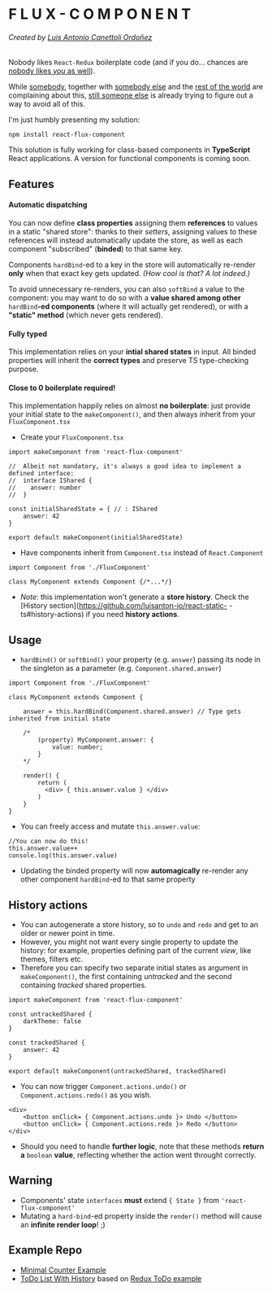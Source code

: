 # F L U X - C O M P O N E N T 
###### Created by [Luis Antonio Canettoli Ordoñez](http://luisanton.io)

Nobody likes `React-Redux` boilerplate code (and if you do... chances are [nobody likes *you* as well](https://tenor.com/view/notarapper-rapbattle-gif-4816410)).

While [somebody](https://medium.com/@morgler/dont-use-redux-9e23b5381291), together with [somebody else](http://blog.flaviocaetano.com/post/redux-sucks-with-react-native/) and the [rest of the world](https://www.google.com/search?q=redux+sucks) are complaining about this, [still someone else](https://medium.com/@shanebdavis/how-i-eliminated-redux-boilerplate-with-hooks-for-redux-bd308d5abbdd) is already trying to figure out a way to avoid all of this.

I'm just humbly presenting my solution:

```
npm install react-flux-component
```

This solution is fully working for class-based components in **TypeScript** React applications. 
A version for functional components is coming soon.

## Features

#### Automatic dispatching

You can now define **class properties** assigning them **references** to values in a static "shared store": thanks to their *setters*, assigning values to these references will instead automatically update the store, as well as each component "subscribed" (**binded**) to that same key.
    
Components `hardBind`-ed to a key in the store will automatically re-render **only** when that exact key gets updated. *(How cool is that? A lot indeed.)*

To avoid unnecessary re-renders, you can also `softBind` a value to the component: you may want to do so with a **value shared among other** `hardBind`**-ed components** (where it will actually get rendered), or with a **"static" method** (which never gets rendered).

#### Fully typed

This implementation relies on your **intial shared states** in input. All binded properties will inherit the **correct types** and preserve TS type-checking purpose.

#### Close to 0 boilerplate required!
This implementation happily relies on almost **no boilerplate**: just provide your initial state to the `makeComponent()`, and then always inherit from your `FluxComponent.tsx`

* Create your `FluxComponent.tsx` 
```TSX
import makeComponent from 'react-flux-component'

//  Albeit not mandatory, it's always a good idea to implement a defined interface:
//  interface IShared {
//    answer: number
//  }

const initialSharedState = { // : IShared
    answer: 42
}

export default makeComponent(initialSharedState)
```
* Have components inherit from `Component.tsx` instead of `React.Component`
```TSX
import Component from './FluxComponent'

class MyComponent extends Component {/*...*/}
```
* *Note*: this implementation won't generate a **store history**. Check the [History section](https://github.com/luisanton-io/react-static-
-ts#history-actions) if you need **history actions**.

## Usage
* `hardBind()` or `softBind()` your property (e.g. `answer`) passing its node in the singleton as a parameter (e.g. `Component.shared.answer`)
```TSX
import Component from './FluxComponent'

class MyComponent extends Component {

    answer = this.hardBind(Component.shared.answer) // Type gets inherited from initial state 
    
    /* 
        (property) MyComponent.answer: {
            value: number;
        }
    */

    render() {
        return (
          <div> { this.answer.value } </div>
        )
    }
}
```
* You can freely access and mutate `this.answer.value`:
```TSX
//You can now do this!
this.answer.value++
console.log(this.answer.value)
```
* Updating the binded property will now **automagically** re-render any other component `hardBind`-ed to that same property

## History actions
* You can autogenerate a store history, so to `undo` and `redo` and get to an older or newer point in time.
* However, you might not want every single property to update the history: for example, properties defining part of the current *view*, like themes, filters etc. 
* Therefore you can specify two separate initial states as argument in `makeComponent()`, the first containing *untracked* and the second containing *tracked* shared properties.

```TSX
import makeComponent from 'react-flux-component'

const untrackedShared {
    darkTheme: false
}

const trackedShared {
    answer: 42
}

export default makeComponent(untrackedShared, trackedShared)
```
* You can now trigger `Component.actions.undo()` or `Component.actions.redo()` as you wish.

```TSX
<div>
    <button onClick= { Component.actions.undo }> Undo </button>
    <button onClick= { Component.actions.redo }> Redo </button>
</div>
```
* Should you need to handle **further logic**, note that these methods **return a** `boolean` **value**, reflecting whether the action went throught correctly.
    
## Warning
* Components' state `interfaces` **must** extend `{ State }` from `'react-flux-component'`
* Mutating a `hard-bind`-ed property inside the `render()` method will cause an **infinite render loop**! ;)

## Example Repo
* [Minimal Counter Example](https://codesandbox.io/s/fervent-banzai-168gu)
* [ToDo List With History](https://github.com/luisanton-io/todos-ts-flx) based on [Redux ToDo example](https://redux.js.org/basics/example)

